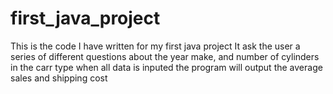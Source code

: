 # first_java_project
This is the code I have written for my first java project
It ask the user a series of different questions about the year make, and number of cylinders in the carr type
when all data is inputed the program will output the average sales and shipping cost
